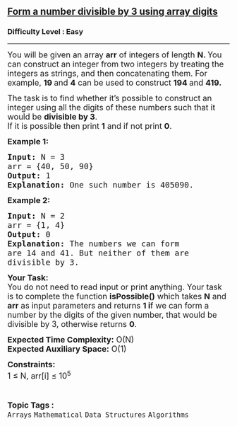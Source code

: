 <h2><a href="https://www.geeksforgeeks.org/problems/form-a-number-divisible-by-3-using-array-digits0717/1?page=1&category=Arrays&difficulty=Easy&status=unsolved&sortBy=submissions">Form a number divisible by 3 using array digits</a></h2><h3>Difficulty Level : Easy</h3><hr><div class="problems_problem_content__Xm_eO"><p><span style="font-size: 18px;">You will be given an array <strong>arr</strong> of integers of length <strong>N. </strong>You can construct an integer from two integers by treating the integers as strings, and then concatenating them. For example, <strong>19 </strong>and <strong>4</strong> can be used to construct <strong>194 </strong>and <strong>419. </strong></span></p>
<p><span style="font-size: 18px;">The task is to find whether it’s possible to construct an integer using all the digits of these numbers such that it would be <strong>divisible by 3</strong>. <br>If it is possible then print <strong>1</strong> and if not print <strong>0</strong>.</span></p>
<p><span style="font-size: 18px;"><strong>Example 1:</strong></span></p>
<pre><span style="font-size: 18px;"><strong>Input:</strong> N = 3
arr = {40, 50, 90}
<strong>Output:</strong> 1
<strong>Explanation:</strong> One such number is 405090.</span></pre>
<p><span style="font-size: 18px;"><strong>Example 2:</strong></span></p>
<pre><span style="font-size: 18px;"><strong>Input:</strong> N = 2
arr = {1, 4}
<strong>Output:</strong> 0
<strong>Explanation:</strong> The numbers we can form 
are 14 and 41. But neither of them are 
divisible by 3.</span></pre>
<p><span style="font-size: 18px;"><strong>Your Task:</strong><br>You do not need to read input or print anything. Your task is to complete the function <strong>isPossible()</strong> which takes <strong>N</strong> and <strong>arr</strong> as input parameters and returns <strong>1 i</strong>f we can form a number by the digits of the given number, that would be divisible by 3, otherwise returns <strong>0</strong>.</span></p>
<p><span style="font-size: 18px;"><strong>Expected Time Complexity:</strong> O(N)<br><strong>Expected Auxiliary Space:</strong> O(1)</span></p>
<p><span style="font-size: 18px;"><strong>Constraints:</strong><br>1 ≤ N, arr[i] ≤ 10<sup>5</sup></span></p></div><br><p><span style=font-size:18px><strong>Topic Tags : </strong><br><code>Arrays</code>&nbsp;<code>Mathematical</code>&nbsp;<code>Data Structures</code>&nbsp;<code>Algorithms</code>&nbsp;